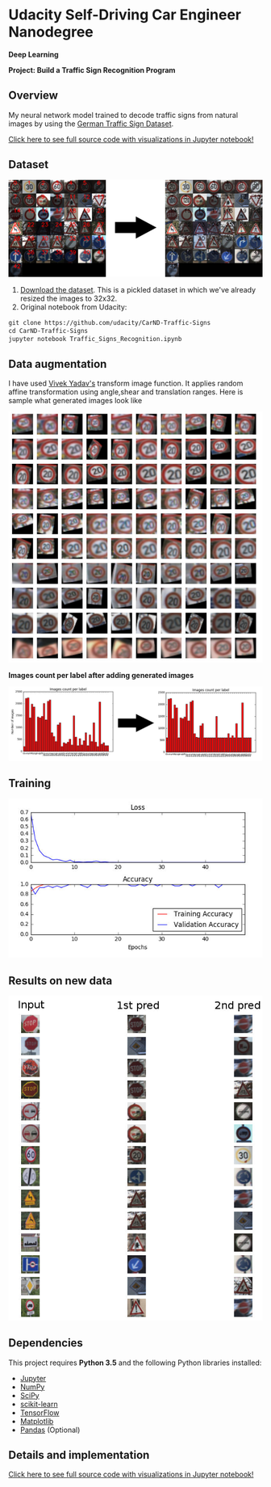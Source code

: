 # Udacity Self-Driving Car Engineer Nanodegree

**Deep Learning**

**Project: Build a Traffic Sign Recognition Program**

## Overview

My neural network model trained to decode traffic signs from natural images by using the [German Traffic Sign Dataset](http://benchmark.ini.rub.de/?section=gtsrb&subsection=dataset).

[Click here to see full source code with visualizations in Jupyter notebook!](https://github.com/karolmajek/TrafficSignsRecognition/blob/master/Traffic_Signs_Recognition.ipynb)

## Dataset

![Dataset - 43 categories](images/dataset.jpg)


1. [Download the dataset](https://d17h27t6h515a5.cloudfront.net/topher/2016/November/581faac4_traffic-signs-data/traffic-signs-data.zip). This is a pickled dataset in which we've already resized the images to 32x32.
2. Original notebook from Udacity:
```
git clone https://github.com/udacity/CarND-Traffic-Signs
cd CarND-Traffic-Signs
jupyter notebook Traffic_Signs_Recognition.ipynb
```

## Data augmentation

I have used [Vivek Yadav's](https://medium.com/@vivek.yadav/dealing-with-unbalanced-data-generating-additional-data-by-jittering-the-original-image-7497fe2119c3#.332anihuv) transform image function. It applies random affine transformation using angle,shear and translation ranges.
Here is sample what generated images look like

![Generated data](images/generated.jpg)

**Images count per label after adding generated images**

![Generating data - images per class](images/images.jpg)

## Training

![Training](images/training.jpg)

## Results on new data
![Predictions](images/predictions.jpg)

## Dependencies

This project requires **Python 3.5** and the following Python libraries installed:

- [Jupyter](http://jupyter.org/)
- [NumPy](http://www.numpy.org/)
- [SciPy](https://www.scipy.org/)
- [scikit-learn](http://scikit-learn.org/)
- [TensorFlow](http://tensorflow.org)
- [Matplotlib](http://matplotlib.org/)
- [Pandas](http://pandas.pydata.org/) (Optional)

## Details and implementation

[Click here to see full source code with visualizations in Jupyter notebook!](https://github.com/karolmajek/TrafficSignsRecognition/blob/master/Traffic_Signs_Recognition.ipynb)
